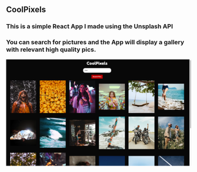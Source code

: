 ## CoolPixels

### This is a simple React App I made using the Unsplash API

### You can search for pictures and the App will display a gallery with relevant high quality pics.

![alt text](https://raw.githubusercontent.com/vale-c/CoolPixels/master/screenshot.png)
